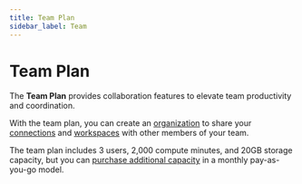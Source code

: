 ```yaml
---
title: Team Plan
sidebar_label: Team
---
```


# Team Plan

The **Team Plan** provides collaboration features to elevate team productivity and coordination.

With the team plan, you can create an [organization](/pipes/docs/organizations) to share your [connections](/pipes/docs/schemas) and [workspaces](/pipes/docs/workspaces) with other members of your team.

The team plan includes 3 users, 2,000 compute minutes, and 20GB storage capacity, but you can [purchase additional capacity](/pipes/pricing) in a monthly pay-as-you-go model.

